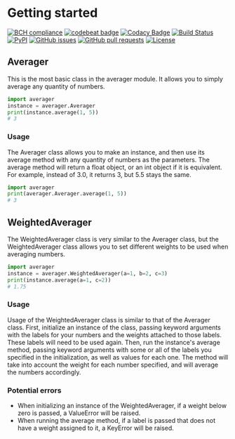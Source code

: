 # Getting started

[![BCH compliance](https://bettercodehub.com/edge/badge/bsoyka/averager?branch=master)](https://bettercodehub.com/)
[![codebeat badge](https://codebeat.co/badges/b0d08a80-d3b6-474f-bb06-c543cf864e92)](https://codebeat.co/projects/github-com-bsoyka-averager-master)
[![Codacy Badge](https://api.codacy.com/project/badge/Grade/3b275766803c4c188d03b924b6c22e19)](https://app.codacy.com/app/bensoyka/averager?utm_source=github.com&utm_medium=referral&utm_content=bsoyka/averager&utm_campaign=Badge_Grade_Dashboard)
[![Build Status](https://travis-ci.org/bsoyka/averager.svg?branch=master)](https://travis-ci.org/bsoyka/averager)
[![PyPI](https://img.shields.io/pypi/v/averager.svg)](https://pypi.org/project/averager)
[![GitHub issues](https://img.shields.io/github/issues-raw/bsoyka/averager.svg)](https://github.com/bsoyka/averager/issues)
[![GitHub pull requests](https://img.shields.io/github/issues-pr-raw/bsoyka/averager.svg)](https://github.com/bsoyka/averager/pulls)
[![License](https://img.shields.io/github/license/bsoyka/averager.svg)](https://github.com/bsoyka/averager/blob/master/LICENSE)

## Averager

This is the most basic class in the averager module.  It allows you to simply average any quantity of numbers.

```python
import averager
instance = averager.Averager
print(instance.average(1, 5))
# 3
```

### Usage

The Averager class allows you to make an instance, and then use its average method with any quantity of numbers as the parameters.  The average method will return a float object, or an int object if it is equivalent.  For example, instead of 3.0, it returns 3, but 5.5 stays the same.

```python
import averager
print(averager.Averager.average(1, 5))
# 3
```

## WeightedAverager

The WeightedAverager class is very similar to the Averager class, but the WeightedAverager class allows you to set different weights to be used when averaging numbers.

```python
import averager
instance = averager.WeightedAverager(a=1, b=2, c=3)
print(instance.average(a=1, c=2))
# 1.75
```

### Usage

Usage of the WeightedAverager class is similar to that of the Averager class.  First, initialize an instance of the class, passing keyword arguments with the labels for your numbers and the weights attached to those labels.  These labels will need to be used again.  Then, run the instance's average method, passing keyword arguments with some or all of the labels you specified in the initialization, as well as values for each one.  The method will take into account the weight for each number specified, and will average the numbers accordingly.

### Potential errors

* When initializing an instance of the WeightedAverager, if a weight below zero is passed, a ValueError will be raised.
* When running the average method, if a label is passed that does not have a weight assigned to it, a KeyError will be raised.

